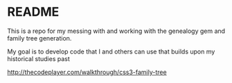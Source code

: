README
====================

This is a repo for my messing with and working with the genealogy gem and family tree generation. 

My goal is to develop code that I and others can use that builds upon my historical studies past

http://thecodeplayer.com/walkthrough/css3-family-tree
